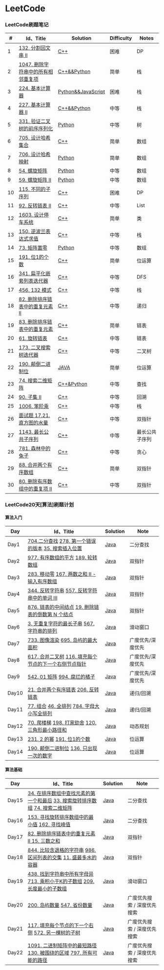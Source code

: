 # LeetCode

### LeetCode刷题笔记

| #    | Id、Title                                                    | Solution                                                     | Difficulty | Notes          |
| ---- | ------------------------------------------------------------ | ------------------------------------------------------------ | ---------- | -------------- |
| 1    | [132. 分割回文串 II](https://leetcode-cn.com/problems/palindrome-partitioning-ii/) | [C++](https://github.com/gorgeousdays/LeetCode/blob/main/LeetCode/分割回文串%20II.md) | 困难       | DP             |
| 2    | [1047. 删除字符串中的所有相邻重复项](https://leetcode-cn.com/problems/remove-all-adjacent-duplicates-in-string/) | [C++&&Python](https://github.com/gorgeousdays/LeetCode/blob/main/LeetCode/删除字符串中的所有相邻重复项.md) | 简单       | 栈             |
| 3    | [224. 基本计算器](https://leetcode-cn.com/problems/basic-calculator/) | [Python&&JavaScript](https://github.com/gorgeousdays/LeetCode/blob/main/LeetCode/基本计算器.md) | 困难       | 栈             |
| 4    | [227. 基本计算器 II](https://leetcode-cn.com/problems/basic-calculator-ii/) | [C++&&Python](https://github.com/gorgeousdays/LeetCode/blob/main/LeetCode/基本计算器%20II.md) | 中等       | 栈             |
| 5    | [331. 验证二叉树的前序序列化](https://leetcode-cn.com/problems/verify-preorder-serialization-of-a-binary-tree/) | [Python](https://github.com/gorgeousdays/LeetCode/blob/main/LeetCode/验证二叉树的前序序列化.md) | 中等       | 树             |
| 6    | [705. 设计哈希集合](https://leetcode-cn.com/problems/design-hashset/) | [C++](https://github.com/gorgeousdays/LeetCode/blob/main/LeetCode/设计哈希集合.md) | 简单       | 数组           |
| 7    | [706. 设计哈希映射](https://leetcode-cn.com/problems/design-hashmap/) | [Python](https://github.com/gorgeousdays/LeetCode/blob/main/LeetCode/设计哈希映射.md) | 简单       | 数组           |
| 8    | [54. 螺旋矩阵](https://leetcode-cn.com/problems/spiral-matrix/) | [Python](https://github.com/gorgeousdays/LeetCode/blob/main/LeetCode/螺旋矩阵.md) | 中等       | 数组           |
| 9    | [59. 螺旋矩阵 II](https://leetcode-cn.com/problems/spiral-matrix-ii/) | [Python](https://github.com/gorgeousdays/LeetCode/blob/main/LeetCode/螺旋矩阵%20II.md) | 中等       | 数组           |
| 10   | [115. 不同的子序列](https://leetcode-cn.com/problems/distinct-subsequences/) | [C++](https://github.com/gorgeousdays/LeetCode/blob/main/LeetCode/不同的子序列.md) | 困难       | DP             |
| 11   | [92. 反转链表 II](https://leetcode-cn.com/problems/reverse-linked-list-ii/) | [C++](https://github.com/gorgeousdays/LeetCode/blob/main/LeetCode/反转链表%20II.md) | 中等       | List           |
| 12   | [1603. 设计停车系统](https://leetcode-cn.com/problems/design-parking-system/) | [C++](https://github.com/gorgeousdays/LeetCode/blob/main/LeetCode/设计停车系统.md) | 简单       | 类             |
| 13   | [150. 逆波兰表达式求值](https://leetcode-cn.com/problems/evaluate-reverse-polish-notation/) | [C++](https://github.com/gorgeousdays/LeetCode/blob/main/LeetCode/逆波兰表达式求值.md) | 中等       | 栈             |
| 14   | [73. 矩阵置零](https://leetcode-cn.com/problems/set-matrix-zeroes/) | [Python](https://github.com/gorgeousdays/LeetCode/blob/main/LeetCode/矩阵置零.md) | 中等       | 数组           |
| 15   | [191. 位1的个数](https://leetcode-cn.com/problems/number-of-1-bits/) | [C++](https://github.com/gorgeousdays/LeetCode/blob/main/LeetCode/位1的个数.md) | 简单       | 位运算         |
| 16   | [341. 扁平化嵌套列表迭代器](https://leetcode-cn.com/problems/flatten-nested-list-iterator/) | [C++](https://github.com/gorgeousdays/LeetCode/blob/main/LeetCode/扁平化嵌套列表迭代器.md) | 中等       | DFS            |
| 17   | [456. 132 模式](https://leetcode-cn.com/problems/132-pattern/) | [C++](https://github.com/gorgeousdays/LeetCode/blob/main/LeetCode/132%20模式.md) | 中等       | 栈             |
| 18   | [82. 删除排序链表中的重复元素 II](https://leetcode-cn.com/problems/remove-duplicates-from-sorted-list-ii/) | [C++](https://github.com/gorgeousdays/LeetCode/blob/main/LeetCode/删除排序链表中的重复元素%20II.md) | 中等       | 递归           |
| 19   | [83. 删除排序链表中的重复元素](https://leetcode-cn.com/problems/remove-duplicates-from-sorted-list/) | [C++](https://github.com/gorgeousdays/LeetCode/blob/main/LeetCode/删除排序链表中的重复元素.md) | 简单       | 链表           |
| 20   | [61. 旋转链表](https://leetcode-cn.com/problems/rotate-list/) | [C++](https://github.com/gorgeousdays/LeetCode/blob/main/LeetCode/旋转链表.md) | 中等       | 链表           |
| 21   | [173. 二叉搜索树迭代器](https://leetcode-cn.com/problems/binary-search-tree-iterator/) | [C++](https://github.com/gorgeousdays/LeetCode/blob/main/LeetCode/二叉搜索树迭代器.md) | 中等       | 二叉树         |
| 22   | [190. 颠倒二进制位](https://leetcode-cn.com/problems/reverse-bits/) | [JAVA](https://github.com/gorgeousdays/LeetCode/blob/main/LeetCode/颠倒二进制位.md) | 简单       | 位运算         |
| 23   | [74. 搜索二维矩阵](https://leetcode-cn.com/problems/search-a-2d-matrix/) | [C++&Python](https://github.com/gorgeousdays/LeetCode/blob/main/LeetCode/搜索二维矩阵.md) | 中等       | 查找           |
| 24   | [90. 子集 II](https://leetcode-cn.com/problems/subsets-ii/)  | [C++](https://github.com/gorgeousdays/LeetCode/blob/main/LeetCode/子集%20II.md) | 中等       | 回溯           |
| 25   | [1006. 笨阶乘](https://leetcode-cn.com/problems/clumsy-factorial/) | [C++](https://github.com/gorgeousdays/LeetCode/blob/main/LeetCode/笨阶乘.md) | 中等       | 栈             |
| 26   | [面试题 17.21. 直方图的水量](https://leetcode-cn.com/problems/volume-of-histogram-lcci/) | [C++](https://github.com/gorgeousdays/LeetCode/blob/main/LeetCode/直方图的水量.md) | 中等       | 双指针         |
| 27   | [1143. 最长公共子序列](https://leetcode-cn.com/problems/longest-common-subsequence/) | [C++](https://github.com/gorgeousdays/LeetCode/blob/main/LeetCode/最长公共子序列.md) | 中等       | 最长公共子序列 |
| 28   | [781. 森林中的兔子](https://leetcode-cn.com/problems/rabbits-in-forest/) | [C++](https://github.com/gorgeousdays/LeetCode/blob/main/LeetCode/森林中的兔子.md) | 中等       | 贪心           |
| 29   | [88. 合并两个有序数组](https://leetcode-cn.com/problems/merge-sorted-array/) | [C++](https://github.com/gorgeousdays/LeetCode/blob/main/LeetCode/合并两个有序数组.md) | 简单       | 双指针         |
| 30   | [80. 删除有序数组中的重复项 II](https://leetcode-cn.com/problems/remove-duplicates-from-sorted-array-ii/) | [C++](https://github.com/gorgeousdays/LeetCode/blob/main/LeetCode/删除有序数组中的重复项%20II.md) | 中等       | 双指针         |

### LeetCode20天[算法]刷题计划

#### 算法入门

| Day   | Id、Title                                                    | Solution                                                     | Note              |
| ----- | ------------------------------------------------------------ | ------------------------------------------------------------ | ----------------- |
| Day1  | [704.二分查找](https://leetcode-cn.com/problems/binary-search/)  [278. 第一个错误的版本](https://leetcode-cn.com/problems/first-bad-version/)  [35. 搜索插入位置](https://leetcode-cn.com/problems/search-insert-position/) | [Java](https://github.com/gorgeousdays/LeetCode/blob/main/20DAYS/Day1.md) | 二分查找          |
| Day2  | [977. 有序数组的平方](https://leetcode-cn.com/problems/squares-of-a-sorted-array/)  [189. 轮转数组](https://leetcode-cn.com/problems/rotate-array/) | [Java](https://github.com/gorgeousdays/LeetCode/blob/main/20DAYS/Day2.md) | 双指针            |
| Day3  | [283. 移动零](https://leetcode-cn.com/problems/move-zeroes/)    [167. 两数之和 II - 输入有序数组](https://leetcode-cn.com/problems/two-sum-ii-input-array-is-sorted/) | [Java](https://github.com/gorgeousdays/LeetCode/blob/main/20DAYS/Day3.md) | 双指针            |
| Day4  | [344. 反转字符串](https://leetcode-cn.com/problems/reverse-string/)    [557. 反转字符串中的单词 III](https://leetcode-cn.com/problems/reverse-words-in-a-string-iii/) | [Java](https://github.com/gorgeousdays/LeetCode/blob/main/20DAYS/Day4.md) | 双指针            |
| Day5  | [876. 链表的中间结点](https://leetcode-cn.com/problems/middle-of-the-linked-list/)    [19. 删除链表的倒数第 N 个结点](https://leetcode-cn.com/problems/remove-nth-node-from-end-of-list/) | [Java](https://github.com/gorgeousdays/LeetCode/blob/main/20DAYS/Day5.md) | 双指针            |
| Day6  | [3. 无重复字符的最长子串](https://leetcode-cn.com/problems/longest-substring-without-repeating-characters/)   [567. 字符串的排列](https://leetcode-cn.com/problems/permutation-in-string/) | [Java](https://github.com/gorgeousdays/LeetCode/blob/main/20DAYS/Day6.md) | 滑动窗口          |
| Day7  | [733. 图像渲染](https://leetcode-cn.com/problems/flood-fill/)  [695. 岛屿的最大面积](https://leetcode-cn.com/problems/max-area-of-island/) | [Java](https://github.com/gorgeousdays/LeetCode/blob/main/20DAYS/Day7.md) | 广度优先/深度优先 |
| Day8  | [617. 合并二叉树](https://leetcode-cn.com/problems/merge-two-binary-trees/)  [116. 填充每个节点的下一个右侧节点指针](https://leetcode-cn.com/problems/populating-next-right-pointers-in-each-node/) | [Java](https://github.com/gorgeousdays/LeetCode/blob/main/20DAYS/Day8.md) | 广度优先/深度优先 |
| Day9  | [542. 01 矩阵](https://leetcode-cn.com/problems/01-matrix/)    [994. 腐烂的橘子](https://leetcode-cn.com/problems/rotting-oranges/) | [Java](https://github.com/gorgeousdays/LeetCode/blob/main/20DAYS/Day9.md) | 广度优先/深度优先 |
| Day10 | [21. 合并两个有序链表](https://leetcode-cn.com/problems/merge-two-sorted-lists/)  [206. 反转链表](https://leetcode-cn.com/problems/reverse-linked-list/) | [Java](https://github.com/gorgeousdays/LeetCode/blob/main/20DAYS/Day10.md) | 递归/回溯         |
| Day11 | [77. 组合](https://leetcode-cn.com/problems/combinations/)  [46. 全排列](https://leetcode-cn.com/problems/permutations/)  [784. 字母大小写全排列](https://leetcode-cn.com/problems/letter-case-permutation/) | [Java](https://github.com/gorgeousdays/LeetCode/blob/main/20DAYS/Day11.md) | 递归/回溯         |
| Day12 | [70. 爬楼梯](https://leetcode-cn.com/problems/climbing-stairs/)  [198. 打家劫舍](https://leetcode-cn.com/problems/house-robber/)  [120. 三角形最小路径和](https://leetcode-cn.com/problems/triangle/) | [Java](https://github.com/gorgeousdays/LeetCode/blob/main/20DAYS/Day12.md) | 动态规划          |
| Day13 | [231. 2 的幂](https://leetcode-cn.com/problems/power-of-two/)  [191. 位1的个数](https://leetcode-cn.com/problems/number-of-1-bits/) | [Java](https://github.com/gorgeousdays/LeetCode/blob/main/20DAYS/Day13.md) | 位运算            |
| Day14 | [190. 颠倒二进制位](https://leetcode-cn.com/problems/reverse-bits/)  [136. 只出现一次的数字](https://leetcode-cn.com/problems/single-number/) | [Java](https://github.com/gorgeousdays/LeetCode/blob/main/20DAYS/Day14.md) | 位运算            |

#### 算法基础

| Day   | Id、Title                                                    | Solution                                                     | Note                        |
| ----- | ------------------------------------------------------------ | ------------------------------------------------------------ | --------------------------- |
| Day15 | [34. 在排序数组中查找元素的第一个和最后](https://leetcode-cn.com/problems/find-first-and-last-position-of-element-in-sorted-array/)  [33. 搜索旋转排序数组](https://leetcode-cn.com/problems/search-in-rotated-sorted-array/)  [74. 搜索二维矩阵](https://leetcode-cn.com/problems/search-a-2d-matrix/) | [Java](https://github.com/gorgeousdays/LeetCode/blob/main/20DAYS/Day15.md) | 二分查找                    |
| Day16 | [153. 寻找旋转排序数组中的最小值](https://leetcode-cn.com/problems/find-minimum-in-rotated-sorted-array/)  [162. 寻找峰值](https://leetcode-cn.com/problems/find-peak-element/) | [Java](https://github.com/gorgeousdays/LeetCode/blob/main/20DAYS/Day16.md) | 二分查找                    |
| Day17 | [82. 删除排序链表中的重复元素 II ](https://leetcode-cn.com/problems/remove-duplicates-from-sorted-list-ii/) [15. 三数之和](https://leetcode-cn.com/problems/3sum/) | [Java](https://github.com/gorgeousdays/LeetCode/blob/main/20DAYS/Day17.md) | 双指针                      |
| Day18 | [844. 比较含退格的字符串](https://leetcode-cn.com/problems/backspace-string-compare/)  [986. 区间列表的交集](https://leetcode-cn.com/problems/interval-list-intersections/)  [11. 盛最多水的容器](https://leetcode-cn.com/problems/container-with-most-water/) | [Java](https://github.com/gorgeousdays/LeetCode/blob/main/20DAYS/Day18.md) | 双指针                      |
| Day19 | [438. 找到字符串中所有字母异](https://leetcode-cn.com/problems/find-all-anagrams-in-a-string/)  [713. 乘积小于K的子数组](https://leetcode-cn.com/problems/subarray-product-less-than-k/)  [209. 长度最小的子数组](https://leetcode-cn.com/problems/minimum-size-subarray-sum/) | [Java](https://github.com/gorgeousdays/LeetCode/blob/main/20DAYS/Day19.md) | 滑动窗口                    |
| Day20 | [200. 岛屿数量](https://leetcode-cn.com/problems/number-of-islands/)  [547. 省份数量](https://leetcode-cn.com/problems/number-of-provinces/) | [Java](https://github.com/gorgeousdays/LeetCode/blob/main/20DAYS/Day20.md) | 广度优先搜索 / 深度优先搜索 |
| Day21 | [117. 填充每个节点的下一个右侧](https://leetcode-cn.com/problems/populating-next-right-pointers-in-each-node-ii/)  [572. 另一棵树的子树](https://leetcode-cn.com/problems/subtree-of-another-tree/) | [Java](https://github.com/gorgeousdays/LeetCode/blob/main/20DAYS/Day21.md) | 广度优先搜索 / 深度优先搜索 |
| Day22 | [1091. 二进制矩阵中的最短路径](https://leetcode-cn.com/problems/shortest-path-in-binary-matrix/)  [130. 被围绕的区域](https://leetcode-cn.com/problems/surrounded-regions/)  [797. 所有可能的路径](https://leetcode-cn.com/problems/all-paths-from-source-to-target/) | [Java](https://github.com/gorgeousdays/LeetCode/blob/main/20DAYS/Day22.md) | 广度优先搜索 / 深度优先搜索 |

